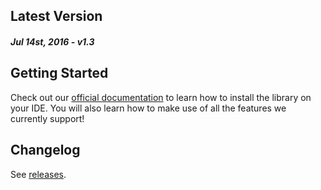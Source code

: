 Latest Version 
--------------
##### _Jul 14st, 2016_ - v1.3

Getting Started
---------------
Check out our [official documentation](https://www.devtodev.com/help/96/devtodev_sdk_for_mac_os_integration/) to learn how to install the library on your IDE. You will also learn how to make use of all the features we currently support!

Changelog
---------
See [releases](https://github.com/devtodev-analytics/macos-sdk/releases).
